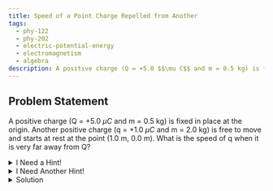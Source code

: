 ```yaml
---
title: Speed of a Point Charge Repelled from Another
tags:
  - phy-122
  - phy-202
  - electric-potential-energy
  - electromagnetism
  - algebra
description: A positive charge (Q = +5.0 $$\mu C$$ and m = 0.5 kg) is fixed in place at the origin. Another positive charge (q = +1.0 $$\mu C$$ and m = 2.0 kg) is free to move and starts at rest at the point (1.0 m, 0.0 m). What is the speed of q when it is very far away from Q?
---
```


## Problem Statement

A positive charge (Q = +5.0 $\mu C$ and m = 0.5 kg) is fixed in place at the origin. Another positive charge (q = +1.0 $\mu C$ and m = 2.0 kg) is free to move and starts at rest at the point (1.0 m, 0.0 m). What is the speed of q when it is very far away from Q?

<details class="details-section">
  <summary class="details-section-summary">I Need a Hint!</summary>
  <p>The Coulomb force between the two point charges will change as q moves away from Q. This is because the magnitude of the force is inversely proportional to the square of the distance between the particles. Solving this problem using electric force would involve some calculus to take this changing force into account.</p>

  <p>But there is a simpler way to do it with some algebra! Think about how the change in electric potential energy of the system relates to kinetic energy. In other words, think about the Conservation of Energy!</p>
</details>

<details class="details-section">
  <summary class="details-section-summary">I Need Another Hint!</summary>
  <p>If the two point charges are "very far away" from each other, we will often make the assumption that they are infinitely far apart from each other. This simplifies our analysis because the electric potential energy of two charged particles that are infinitely far apart is equal to zero.</p>
</details>

<details class="details-section">
  <summary class="details-section-summary">Solution</summary>
  <p>We can use the law of Conservation of Energy to solve this problem. Originally, the two point charges are separated by a distance of 1.0 m and are at rest. Thus, the total energy of the system is the electric potential energy of the two point charges:</p>

  $$
  \begin{align}
  U &= \frac{kQq}{r} \\
  &= \frac{(8.99 \times 10^9 \: N m^2 / C^2)(+5.0 \: \mu C)(+1.0 \: \mu C)}{1.0 m} \\
  &= 0.04495 \: J
  \end{align}
  $$

  <p>When the point charges are "very far apart", the electric potential energy between them is equal to zero since the energy is inversely proportional to the distance between the charges. Thus, all of the initial potential energy gets converted into kinetic energy. Since only q is free to move:</p>

  $$
  0.04495 \: J = KE_q = \frac{1}{2} (2.0 \:kg) v^2
  $$

  Thus, we get that:

  $$
  v = 0.21 \: m/s
  $$
</details>

